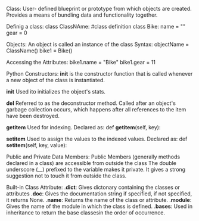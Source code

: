 Class:
    User- defined blueprint or prototype from which objects are created.
    Provides a means of bundling data and functionality together.

Definig a class: 
    class ClassNAme:
        #class definition
    class Bike:
        name = ""
        gear = 0

Objects:
    An object is called an instance of the class 
    Syntax:
        objectName = ClassName()
    bike1 = Bike()

Accessing the Attributes:
    bike1.name = "Bike"
    bike1.gear = 11

Python Constructors:
    __init__ is the constructor function that is called whenever a new object of the class is instantiated.

__init__ 
    Used ito initializes the object's stats.

__del__
    Referred to as the deconstructor method.
    Called after an object's garbage collection occurs, which happens after all references to the item have been destroyed.

__getitem__
    Used for indexing.
    Declared as:
        def __getitem__(self, key):

__setitem__
    Used to assign the values to the indexed values.
    Declared as:
        def __setitem__(self, key, value):

Public and Private Data Members:
    Public Members (generally methods declared in a class) are accessible from outside the class
    The double underscore (__) prefixed to the variable makes it private. It gives a strong suggestion not to touch  it from outside the class.

Built-in Class Attribute:
    .__dict__:
        Gives dictonary containing the classes or attributes
    .__doc__:
        Gives the documentation string if specified, if not specified, it returns None.
    .__name__:
        Returns the name of the class or attribute.
    .__module__:
        Gives the name of the module in which the class is defined.
    .__bases__:
        Used in inheritance to return the base classesin the order of occurrence.